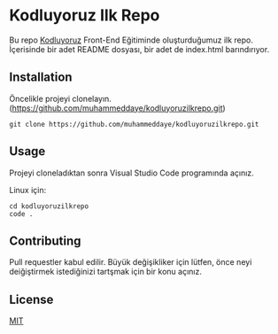 # Kodluyoruz Ilk Repo
 
 Bu repo [Kodluyoruz](https://www.kodluyoruz.org/) Front-End Eğitiminde oluşturduğumuz ilk repo. İçerisinde bir adet README dosyası, bir adet de index.html barındırıyor.

## Installation

 Öncelikle projeyi clonelayın.(https://github.com/muhammeddaye/kodluyoruzilkrepo.git)

```
git clone https://github.com/muhammeddaye/kodluyoruzilkrepo.git
```

## Usage
 
 Projeyi cloneladıktan sonra Visual Studio Code programında açınız.

 Linux için:

``` 
cd kodluyoruzilkrepo
code .
```

## Contributing
 
 Pull requestler kabul edilir. Büyük değişikliker için lütfen, önce neyi deiğiştirmek istediğinizi tartşmak için bir konu açınız.

## License

[MIT](https://choosealicense.com/licenses/mit/)

